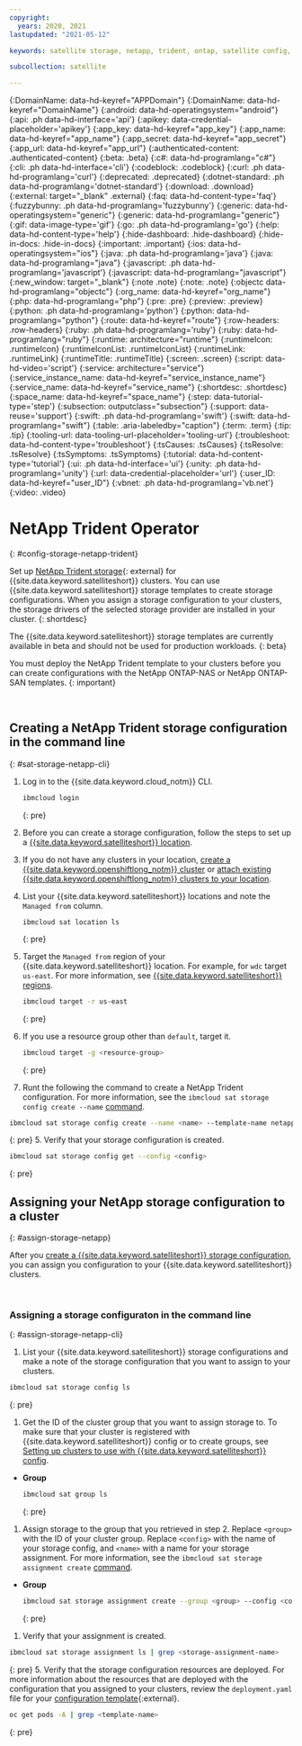```yaml
---
copyright:
  years: 2020, 2021
lastupdated: "2021-05-12"

keywords: satellite storage, netapp, trident, ontap, satellite config, satellite configurations,

subcollection: satellite

---
```


{:DomainName: data-hd-keyref="APPDomain"}
{:DomainName: data-hd-keyref="DomainName"}
{:android: data-hd-operatingsystem="android"}
{:api: .ph data-hd-interface='api'}
{:apikey: data-credential-placeholder='apikey'}
{:app_key: data-hd-keyref="app_key"}
{:app_name: data-hd-keyref="app_name"}
{:app_secret: data-hd-keyref="app_secret"}
{:app_url: data-hd-keyref="app_url"}
{:authenticated-content: .authenticated-content}
{:beta: .beta}
{:c#: data-hd-programlang="c#"}
{:cli: .ph data-hd-interface='cli'}
{:codeblock: .codeblock}
{:curl: .ph data-hd-programlang='curl'}
{:deprecated: .deprecated}
{:dotnet-standard: .ph data-hd-programlang='dotnet-standard'}
{:download: .download}
{:external: target="_blank" .external}
{:faq: data-hd-content-type='faq'}
{:fuzzybunny: .ph data-hd-programlang='fuzzybunny'}
{:generic: data-hd-operatingsystem="generic"}
{:generic: data-hd-programlang="generic"}
{:gif: data-image-type='gif'}
{:go: .ph data-hd-programlang='go'}
{:help: data-hd-content-type='help'}
{:hide-dashboard: .hide-dashboard}
{:hide-in-docs: .hide-in-docs}
{:important: .important}
{:ios: data-hd-operatingsystem="ios"}
{:java: .ph data-hd-programlang='java'}
{:java: data-hd-programlang="java"}
{:javascript: .ph data-hd-programlang='javascript'}
{:javascript: data-hd-programlang="javascript"}
{:new_window: target="_blank"}
{:note .note}
{:note: .note}
{:objectc data-hd-programlang="objectc"}
{:org_name: data-hd-keyref="org_name"}
{:php: data-hd-programlang="php"}
{:pre: .pre}
{:preview: .preview}
{:python: .ph data-hd-programlang='python'}
{:python: data-hd-programlang="python"}
{:route: data-hd-keyref="route"}
{:row-headers: .row-headers}
{:ruby: .ph data-hd-programlang='ruby'}
{:ruby: data-hd-programlang="ruby"}
{:runtime: architecture="runtime"}
{:runtimeIcon: .runtimeIcon}
{:runtimeIconList: .runtimeIconList}
{:runtimeLink: .runtimeLink}
{:runtimeTitle: .runtimeTitle}
{:screen: .screen}
{:script: data-hd-video='script'}
{:service: architecture="service"}
{:service_instance_name: data-hd-keyref="service_instance_name"}
{:service_name: data-hd-keyref="service_name"}
{:shortdesc: .shortdesc}
{:space_name: data-hd-keyref="space_name"}
{:step: data-tutorial-type='step'}
{:subsection: outputclass="subsection"}
{:support: data-reuse='support'}
{:swift: .ph data-hd-programlang='swift'}
{:swift: data-hd-programlang="swift"}
{:table: .aria-labeledby="caption"}
{:term: .term}
{:tip: .tip}
{:tooling-url: data-tooling-url-placeholder='tooling-url'}
{:troubleshoot: data-hd-content-type='troubleshoot'}
{:tsCauses: .tsCauses}
{:tsResolve: .tsResolve}
{:tsSymptoms: .tsSymptoms}
{:tutorial: data-hd-content-type='tutorial'}
{:ui: .ph data-hd-interface='ui'}
{:unity: .ph data-hd-programlang='unity'}
{:url: data-credential-placeholder='url'}
{:user_ID: data-hd-keyref="user_ID"}
{:vbnet: .ph data-hd-programlang='vb.net'}
{:video: .video}


# NetApp Trident Operator
{: #config-storage-netapp-trident}

Set up [NetApp Trident storage](https://netapp-trident.readthedocs.io/en/stable-v20.07/){: external} for {{site.data.keyword.satelliteshort}} clusters. You can use {{site.data.keyword.satelliteshort}} storage templates to create storage configurations. When you assign a storage configuration to your clusters, the storage drivers of the selected storage provider are installed in your cluster.
{: shortdesc}

The {{site.data.keyword.satelliteshort}} storage templates are currently available in beta and should not be used for production workloads.
{: beta}

You must deploy the NetApp Trident template to your clusters before you can create configurations with the NetApp ONTAP-NAS or NetApp ONTAP-SAN templates.
{: important}

<br />



## Creating a NetApp Trident storage configuration in the command line
{: #sat-storage-netapp-cli}

1. Log in to the {{site.data.keyword.cloud_notm}} CLI.
    ```sh
    ibmcloud login
    ```
    {: pre}

1. Before you can create a storage configuration, follow the steps to set up a [{{site.data.keyword.satelliteshort}} location](/docs/satellite?topic=satellite-locations).
1. If you do not have any clusters in your location, [create a {{site.data.keyword.openshiftlong_notm}} cluster](/docs/openshift?topic=openshift-satellite-clusters) or [attach existing {{site.data.keyword.openshiftlong_notm}} clusters to your location](/docs/satellite?topic=satellite-cluster-config#existing-openshift-clusters).

1. List your {{site.data.keyword.satelliteshort}} locations and note the `Managed from` column.
    ```
    ibmcloud sat location ls
    ```
    {: pre}

1. Target the `Managed from` region of your {{site.data.keyword.satelliteshort}} location. For example, for `wdc` target `us-east`. For more information, see [{{site.data.keyword.satelliteshort}} regions](/docs/satellite?topic=satellite-sat-regions).
    ```sh
    ibmcloud target -r us-east
    ```
    {: pre}

1. If you use a resource group other than `default`, target it.
    ```sh
    ibmcloud target -g <resource-group>
    ```
    {: pre}
3. Runt the following the command to create a NetApp Trident configuration. For more information, see the `ibmcloud sat storage config create --name` [command](/docs/satellite?topic=satellite-satellite-cli-reference#cli-storage-config-create).
  ```sh
  ibmcloud sat storage config create --name <name> --template-name netapp-trident --template-version 1.1
  ```
  {: pre}
5. Verify that your storage configuration is created.
  ```sh
  ibmcloud sat storage config get --config <config>
  ```
  {: pre}

## Assigning your NetApp storage configuration to a cluster
{: #assign-storage-netapp}

After you [create a {{site.data.keyword.satelliteshort}} storage configuration](#config-storage-netapp-trident), you can assign you configuration to your {{site.data.keyword.satelliteshort}} clusters.

<br />



### Assigning a storage configuraton in the command line
{: #assign-storage-netapp-cli}

1. List your {{site.data.keyword.satelliteshort}} storage configurations and make a note of the storage configuration that you want to assign to your clusters.
  ```sh
  ibmcloud sat storage config ls
  ```
  {: pre}

1. Get the ID of the  cluster group that you want to assign storage to. To make sure that your cluster is registered with {{site.data.keyword.satelliteshort}} config or to create groups, see [Setting up clusters to use with {{site.data.keyword.satelliteshort}} config](/docs/satellite?topic=satellite-cluster-config#setup-clusters-satconfig).
  * **Group**
    ```sh
    ibmcloud sat group ls
    ```
    {: pre}

1. Assign storage to the group that you retrieved in step 2. Replace `<group>` with the ID of your cluster group. Replace `<config>` with the name of your storage config, and `<name>` with a name for your storage assignment. For more information, see the `ibmcloud sat storage assignment create` [command](/docs/satellite?topic=satellite-satellite-cli-reference#cli-storage-assign-create).

  * **Group**
    ```sh
    ibmcloud sat storage assignment create --group <group> --config <config> --name <name>
    ```
    {: pre}

1. Verify that your assignment is created.
  ```sh
  ibmcloud sat storage assignment ls | grep <storage-assignment-name>
  ```
  {: pre}
5. Verify that the storage configuration resources are deployed. For more information about the resources that are deployed with the configuration that you assigned to your clusters, review the `deployment.yaml` file for your [configuration template](https://github.com/IBM/ibm-satellite-storage/tree/master/config-templates){:external}.
  ```sh
  oc get pods -A | grep <template-name>
  ```
  {: pre}

<br />
